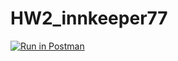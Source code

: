 # HW2_innkeeper77

[![Run in Postman](https://run.pstmn.io/button.svg)](https://app.getpostman.com/run-collection/8704346134e0b145a24e)